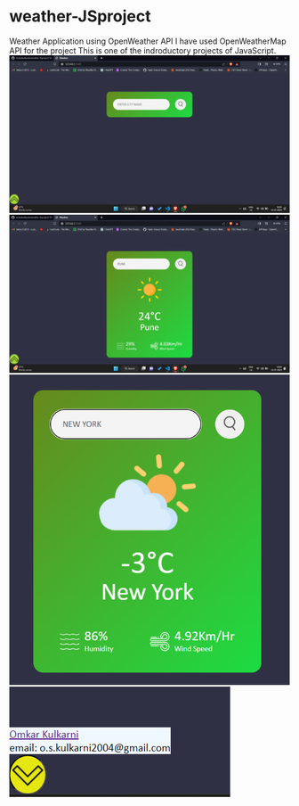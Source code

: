 # weather-JSproject
Weather Application using OpenWeather API
I have used OpenWeatherMap API for the project
This is one of the indroductory projects of JavaScript.  \
![ss](https://github.com/omkarkulkarnii/weather-JSproject/blob/main/screenshots/Screenshot%202024-01-16%20180642.png)
![ss](https://github.com/omkarkulkarnii/weather-JSproject/blob/main/screenshots/Screenshot%202024-01-16%20180701.png)
![ss](/screenshots/Screenshot%202024-01-16%20180715.png)
![ss](https://github.com/omkarkulkarnii/weather-JSproject/blob/main/screenshots/Screenshot%202024-01-16%20180724.png)

